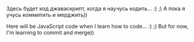 ﻿Здесь будет код джаваскрипт, когда я научусь кодить... :) ;)
А пока я учусь коммитить и мерджить))

Here will be JavaScript code when I learn how to code... :) ;)
But for now, I'm learning to commit and merge))

